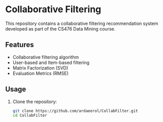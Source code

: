# Collaborative Filtering

This repository contains a collaborative filtering recommendation system developed as part of the CS476 Data Mining course.

## Features

- Collaborative filtering algorithm
- User-based and Item-based filtering
- Matrix Factorization (SVD)
- Evaluation Metrics (RMSE)

## Usage

1. Clone the repository:

   ```bash
   git clone https://github.com/ardaeerol/CollabFilter.git
   cd CollabFilter
   
